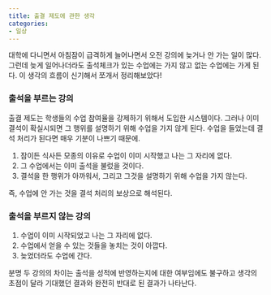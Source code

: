 ```yaml
---
title: 출결 제도에 관한 생각
categories:
- 일상
---
```




대학에 다니면서 아침잠이 급격하게 늘어나면서 오전 강의에 늦거나 안 가는 일이 많다. 그런데 늦게 일어나더라도 출석체크가 있는 수업에는 가지 않고 없는 수업에는 가게 된다. 이 생각의 흐름이 신기해서 쪼개서 정리해보았다!

### 출석을 부르는 강의

출결 제도는 학생들의 수업 참여율을 강제하기 위해서 도입한 시스템이다. 그러나 이미 결석이 확실시되면 그 행위를 설명하기 위해 수업을 가지 않게 된다. 수업을 들었는데 결석 처리가 된다면 매우 기분이 나쁘기 때문에. 

1. 잠이든 식사든 모종의 이유로 수업이 이미 시작했고 나는 그 자리에 없다.
2. 그 수업에서는 이미 출석을 불렀을 것이다.
3. 결석을 한 행위가 아까워서, 그리고 그것을 설명하기 위해 수업을 가지 않는다.

즉, 수업에 안 가는 것을 결석 처리의 보상으로 해석된다.

### 출석을 부르지 않는 강의

1. 수업이 이미 시작되었고 나는 그 자리에 없다.
2. 수업에서 얻을 수 있는 것들을 놓치는 것이 아깝다.
3. 늦었더라도 수업에 간다.



분명 두 강의의 차이는 출석을 성적에 반영하는지에 대한 여부임에도 불구하고 생각의 초점이 달라 기대했던 결과와 완전히 반대로 된 결과가 나타난다.

